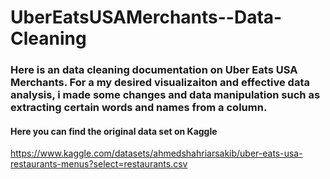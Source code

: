 # UberEatsUSAMerchants--Data-Cleaning

### Here is an data cleaning documentation on Uber Eats USA Merchants. For a my desired visualizaiton and effective data analysis, i made some changes and data manipulation such as extracting certain words and names from a column.

#### Here you can find the original data set on Kaggle 
https://www.kaggle.com/datasets/ahmedshahriarsakib/uber-eats-usa-restaurants-menus?select=restaurants.csv
